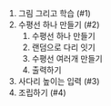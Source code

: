 1. 그림 그리고 학습 (#1)
1. 수평선 하나 만들기 (#2)
    1. 수평선 하나 만들기
    1. 랜덤으로 다리 잇기
    1. 수평선 여러개 만들기
    1. 출력하기 
1. 사다리 높이는 입력 (#3)
1. 조립하기 (#4)